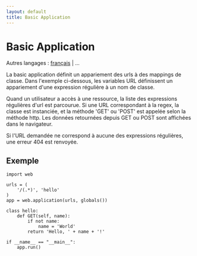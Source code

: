 ```yaml
---
layout: default
title: Basic Application
---
```


# Basic Application

Autres langages : [français](/../basic) | ...


La basic application définit un appariement des urls à des mappings de classe. Dans l'exemple ci-dessous, les variables URL définissent un appariement d'une expression régulière à un nom de classe.

Quand un utilisateur a accès à une ressource,  la liste des expressions régulières d'url est parcourue. Si une URL correspondant à la regex, la classe est instanciée, et la méthode 'GET' ou 'POST' est appelée selon la méthode http. Les données retournées depuis GET ou POST sont affichées dans le navigateur.


Si l'URL demandée ne correspond à aucune des expressions régulières, une erreur 404 est renvoyée.

## Exemple

    import web
            
    urls = (
        '/(.*)', 'hello'
    )
    app = web.application(urls, globals())
    
    class hello:        
        def GET(self, name):
            if not name: 
                name = 'World'
            return 'Hello, ' + name + '!'
    
    if __name__ == "__main__":
        app.run()